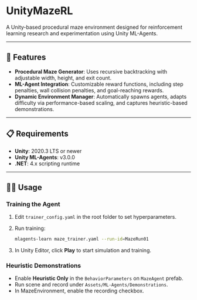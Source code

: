# UnityMazeRL

A Unity-based procedural maze environment designed for reinforcement learning research and experimentation using Unity ML-Agents.

---

## 🔧 Features

* **Procedural Maze Generator**: Uses recursive backtracking with adjustable width, height, and exit count.
* **ML-Agent Integration**: Customizable reward functions, including step penalties, wall collision penalties, and goal-reaching rewards.
* **Dynamic Environment Manager**: Automatically spawns agents, adapts difficulty via performance-based scaling, and captures heuristic-based demonstrations.

---

## 📋 Requirements

* **Unity**: 2020.3 LTS or newer
* **Unity ML-Agents**: v3.0.0
* **.NET**: 4.x scripting runtime

---

## 🏋️‍♂️ Usage

### Training the Agent

1. Edit `trainer_config.yaml` in the root folder to set hyperparameters.
2. Run training:

   ```bash
   mlagents-learn maze_trainer.yaml --run-id=MazeRun01
   ```
3. In Unity Editor, click **Play** to start simulation and training.

### Heuristic Demonstrations

* Enable **Heuristic Only** in the `BehaviorParameters` on `MazeAgent` prefab.
* Run scene and record under `Assets/ML-Agents/Demonstrations`.
* In MazeEnvironment, enable the recording checkbox.
